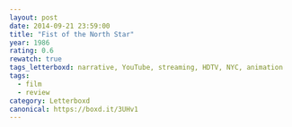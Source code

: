 ```yaml
---
layout: post 
date: 2014-09-21 23:59:00
title: "Fist of the North Star"
year: 1986
rating: 0.6
rewatch: true
tags_letterboxd: narrative, YouTube, streaming, HDTV, NYC, animation
tags:
  - film
  - review
category: Letterboxd
canonical: https://boxd.it/3UHv1
---
```

